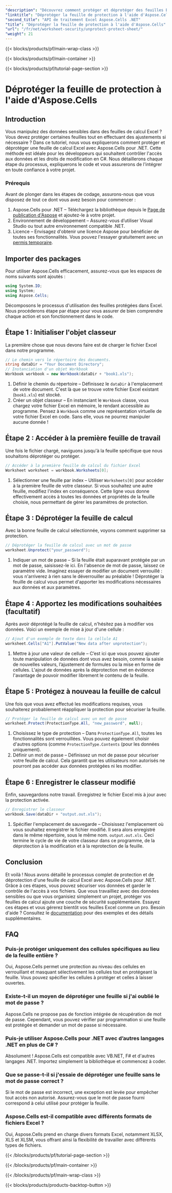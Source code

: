 ```yaml
---
"description": "Découvrez comment protéger et déprotéger des feuilles Excel dans .NET avec Aspose.Cells. Suivez ce guide étape par étape pour sécuriser vos feuilles de calcul."
"linktitle": "Déprotéger la feuille de protection à l'aide d'Aspose.Cells"
"second_title": "API de traitement Excel Aspose.Cells .NET"
"title": "Déprotéger la feuille de protection à l'aide d'Aspose.Cells"
"url": "/fr/net/worksheet-security/unprotect-protect-sheet/"
"weight": 21
---
```


{{< blocks/products/pf/main-wrap-class >}}

{{< blocks/products/pf/main-container >}}

{{< blocks/products/pf/tutorial-page-section >}}

# Déprotéger la feuille de protection à l'aide d'Aspose.Cells

## Introduction
Vous manipulez des données sensibles dans des feuilles de calcul Excel ? Vous devez protéger certaines feuilles tout en effectuant des ajustements si nécessaire ? Dans ce tutoriel, nous vous expliquerons comment protéger et déprotéger une feuille de calcul Excel avec Aspose.Cells pour .NET. Cette méthode est idéale pour les développeurs qui souhaitent contrôler l'accès aux données et les droits de modification en C#. Nous détaillerons chaque étape du processus, expliquerons le code et vous assurerons de l'intégrer en toute confiance à votre projet.
### Prérequis
Avant de plonger dans les étapes de codage, assurons-nous que vous disposez de tout ce dont vous avez besoin pour commencer :
1. Aspose.Cells pour .NET – Téléchargez la bibliothèque depuis le [Page de publication d'Aspose](https://releases.aspose.com/cells/net/) et ajoutez-le à votre projet.
2. Environnement de développement – Assurez-vous d’utiliser Visual Studio ou tout autre environnement compatible .NET.
3. Licence – Envisagez d'obtenir une licence Aspose pour bénéficier de toutes ses fonctionnalités. Vous pouvez l'essayer gratuitement avec un [permis temporaire](https://purchase.aspose.com/temporary-license/).
## Importer des packages
Pour utiliser Aspose.Cells efficacement, assurez-vous que les espaces de noms suivants sont ajoutés :
```csharp
using System.IO;
using System;
using Aspose.Cells;
```
Décomposons le processus d'utilisation des feuilles protégées dans Excel. Nous procéderons étape par étape pour vous assurer de bien comprendre chaque action et son fonctionnement dans le code.
## Étape 1 : Initialiser l'objet classeur
La première chose que nous devons faire est de charger le fichier Excel dans notre programme.
```csharp
// Le chemin vers le répertoire des documents.
string dataDir = "Your Document Directory";
// Instanciation d'un objet Workbook
Workbook workbook = new Workbook(dataDir + "book1.xls");
```
1. Définir le chemin du répertoire – Définissez le `dataDir` à l'emplacement de votre document. C'est là que se trouve votre fichier Excel existant (`book1.xls`) est stocké.
2. Créer un objet classeur – En instanciant le `Workbook` classe, vous chargez votre fichier Excel en mémoire, le rendant accessible au programme.
Pensez à `Workbook` comme une représentation virtuelle de votre fichier Excel en code. Sans elle, vous ne pourrez manipuler aucune donnée !
## Étape 2 : Accéder à la première feuille de travail
Une fois le fichier chargé, naviguons jusqu'à la feuille spécifique que nous souhaitons déprotéger ou protéger.
```csharp
// Accéder à la première feuille de calcul du fichier Excel
Worksheet worksheet = workbook.Worksheets[0];
```
1. Sélectionner une feuille par index – Utiliser `Worksheets[0]` pour accéder à la première feuille de votre classeur. Si vous souhaitez une autre feuille, modifiez l'index en conséquence.
Cette ligne vous donne effectivement accès à toutes les données et propriétés de la feuille choisie, nous permettant de gérer les paramètres de protection.
## Étape 3 : Déprotéger la feuille de calcul
Avec la bonne feuille de calcul sélectionnée, voyons comment supprimer sa protection.
```csharp
// Déprotéger la feuille de calcul avec un mot de passe
worksheet.Unprotect("your_password");
```
1. Indiquer un mot de passe – Si la feuille était auparavant protégée par un mot de passe, saisissez-le ici. En l'absence de mot de passe, laissez ce paramètre vide.
Imaginez essayer de modifier un document verrouillé : vous n'arriverez à rien sans le déverrouiller au préalable ! Déprotéger la feuille de calcul vous permet d'apporter les modifications nécessaires aux données et aux paramètres.
## Étape 4 : Apportez les modifications souhaitées (facultatif)
Après avoir déprotégé la feuille de calcul, n'hésitez pas à modifier vos données. Voici un exemple de mise à jour d'une cellule :
```csharp
// Ajout d'un exemple de texte dans la cellule A1
worksheet.Cells["A1"].PutValue("New data after unprotection");
```
1. Mettre à jour une valeur de cellule – C’est ici que vous pouvez ajouter toute manipulation de données dont vous avez besoin, comme la saisie de nouvelles valeurs, l’ajustement de formules ou la mise en forme de cellules.
L'ajout de données après la déprotection met en évidence l'avantage de pouvoir modifier librement le contenu de la feuille.
## Étape 5 : Protégez à nouveau la feuille de calcul
Une fois que vous avez effectué les modifications requises, vous souhaiterez probablement réappliquer la protection pour sécuriser la feuille.
```csharp
// Protéger la feuille de calcul avec un mot de passe
worksheet.Protect(ProtectionType.All, "new_password", null);
```
1. Choisissez le type de protection – Dans `ProtectionType.All`, toutes les fonctionnalités sont verrouillées. Vous pouvez également choisir d'autres options (comme `ProtectionType.Contents` (pour les données uniquement).
2. Définir un mot de passe – Définissez un mot de passe pour sécuriser votre feuille de calcul. Cela garantit que les utilisateurs non autorisés ne pourront pas accéder aux données protégées ni les modifier.
## Étape 6 : Enregistrer le classeur modifié
Enfin, sauvegardons notre travail. Enregistrez le fichier Excel mis à jour avec la protection activée.
```csharp
// Enregistrer le classeur
workbook.Save(dataDir + "output.out.xls");
```
1. Spécifier l'emplacement de sauvegarde – Choisissez l'emplacement où vous souhaitez enregistrer le fichier modifié. Il sera alors enregistré dans le même répertoire, sous le même nom. `output.out.xls`.
Ceci termine le cycle de vie de votre classeur dans ce programme, de la déprotection à la modification et à la reprotection de la feuille.

## Conclusion
Et voilà ! Nous avons détaillé le processus complet de protection et de déprotection d'une feuille de calcul Excel avec Aspose.Cells pour .NET. Grâce à ces étapes, vous pouvez sécuriser vos données et garder le contrôle de l'accès à vos fichiers. 
Que vous travailliez avec des données sensibles ou que vous organisiez simplement un projet, protéger vos feuilles de calcul ajoute une couche de sécurité supplémentaire. Essayez ces étapes et vous gérerez bientôt vos feuilles Excel comme un pro. Besoin d'aide ? Consultez le [documentation](https://reference.aspose.com/cells/net/) pour des exemples et des détails supplémentaires.
## FAQ
### Puis-je protéger uniquement des cellules spécifiques au lieu de la feuille entière ?  
Oui, Aspose.Cells permet une protection au niveau des cellules en verrouillant et masquant sélectivement les cellules tout en protégeant la feuille. Vous pouvez spécifier les cellules à protéger et celles à laisser ouvertes.
### Existe-t-il un moyen de déprotéger une feuille si j'ai oublié le mot de passe ?  
Aspose.Cells ne propose pas de fonction intégrée de récupération de mot de passe. Cependant, vous pouvez vérifier par programmation si une feuille est protégée et demander un mot de passe si nécessaire.
### Puis-je utiliser Aspose.Cells pour .NET avec d’autres langages .NET en plus de C# ?  
Absolument ! Aspose.Cells est compatible avec VB.NET, F# et d'autres langages .NET. Importez simplement la bibliothèque et commencez à coder.
### Que se passe-t-il si j'essaie de déprotéger une feuille sans le mot de passe correct ?  
Si le mot de passe est incorrect, une exception est levée pour empêcher tout accès non autorisé. Assurez-vous que le mot de passe fourni correspond à celui utilisé pour protéger la feuille.
### Aspose.Cells est-il compatible avec différents formats de fichiers Excel ?  
Oui, Aspose.Cells prend en charge divers formats Excel, notamment XLSX, XLS et XLSM, vous offrant ainsi la flexibilité de travailler avec différents types de fichiers.


{{< /blocks/products/pf/tutorial-page-section >}}

{{< /blocks/products/pf/main-container >}}

{{< /blocks/products/pf/main-wrap-class >}}

{{< blocks/products/products-backtop-button >}}